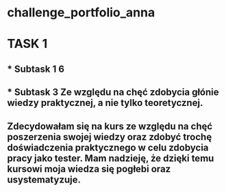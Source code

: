 # challenge_portfolio_anna
# TASK 1
## * Subtask 1 6
## * Subtask 3 Ze względu na chęć zdobycia głónie wiedzy praktycznej, a nie tylko teoretycznej. 
## Zdecydowałam się na kurs ze względu na chęć poszerzenia swojej wiedzy oraz zdobyć trochę doświadczenia praktycznego w celu zdobycia pracy jako tester. Mam nadzieję, że dzięki temu kursowi moja wiedza się pogłebi oraz usystematyzuje. 
